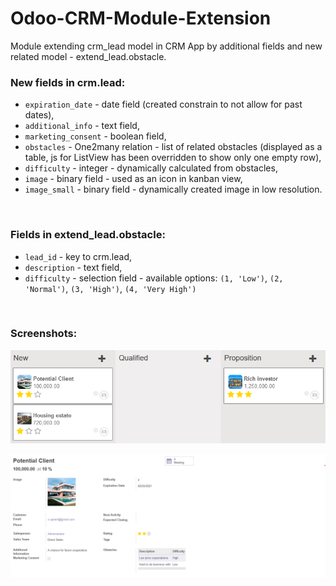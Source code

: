 # Odoo-CRM-Module-Extension
Module extending crm_lead model in CRM App by additional fields and new related model - extend_lead.obstacle.

### New fields in crm.lead:
* `expiration_date` - date field (created constrain to not allow for past dates),
* `additional_info` - text field,
* `marketing_consent` - boolean field,
* `obstacles` - One2many relation - list of related obstacles (displayed as a table, js for ListView has been overridden to show only one empty row),
* `difficulty` - integer - dynamically calculated from obstacles,
* `image` - binary field - used as an icon in kanban view,
* `image_small` - binary field - dynamically created image in low resolution.

<br/>

### Fields in extend_lead.obstacle:
* `lead_id` - key to crm.lead,
* `description` - text field,
* `difficulty` - selection field - available options:  `(1, 'Low')`, `(2, 'Normal')`, `(3, 'High')`, `(4, 'Very High')`

<br/>

### Screenshots:
![odoo screenshot](screenshot1.png)

![odoo screenshot2](screenshot2.png)
